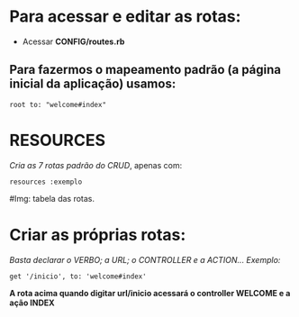 # Para acessar e editar as rotas:
+ Acessar **CONFIG/routes.rb**

## Para fazermos o mapeamento padrão (a página inicial da aplicação) usamos:
~~~
root to: "welcome#index"
~~~

# RESOURCES
*Cria as 7 rotas padrão do CRUD*, apenas com:
~~~
resources :exemplo
~~~

#Img: tabela das rotas.

# Criar as próprias rotas:
*Basta declarar o VERBO; a URL; o CONTROLLER e a ACTION... Exemplo:*
~~~lang-rb
get '/inicio', to: 'welcome#index'
~~~
**A rota acima quando digitar url/inicio acessará o controller WELCOME e a ação INDEX**
